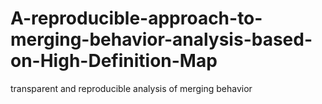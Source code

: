# A-reproducible-approach-to-merging-behavior-analysis-based-on-High-Definition-Map
transparent and reproducible analysis of merging behavior
